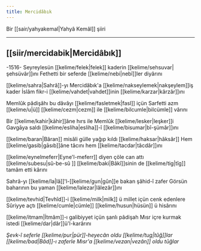 ```yaml
---
title: Mercidâbık
---
```

Bir [[sair/yahyakemal|Yahyâ Kemâl]] şiiri

---

## [[siir/mercidabik|Mercidâbık]]

-1516-
Seyreylesün [[kelime/felek|felek]] kaderin [[kelime/sehsuvar|şehsüvâr]]ını 
Fethetti bir seferde [[kelime/nebi|nebî]]ler diyârını

[[kelime/sahra|Sahrâ]]-yı Mercidâbık'a [[kelime/nakseylemek|nakşeylem]]iş kader 
İslâm fikr-i [[kelime/vahdet|vahdet]]inin [[kelime/karzar|kârzâr]]ını

Memlûk pâdişâhı bu dâvâyı [[kelime/fasletmek|fasl]] içün 
Sarfetti azm [[kelime/u|ü]] [[kelime/cezm|cezm]] ile [[kelime/bilcumle|bilcümle]] vârını

Bir [[kelime/kahir|kāhir]]âne hırs ile Memlûk [[kelime/lesker|leşker]]i 
Gavgāya saldı [[kelime/esliha|esliha]]-î [[kelime/bisumar|bî-şümâr]]ını

[[kelime/baran|Bâran]] misâli gülle yağıp kıldı [[kelime/haksar|hâksâr]] 
Hem [[kelime/gasib|gāsıb]]âne tâcını hem [[kelime/tacdar|tâcdâr]]ını

[[kelime/eynelmeferr|Eyne'l-meferr]] diyen çöle can attı [[kelime/subesu|sû-be-sû ]]
[[kelime/baki|Bâkî]]sinin de [[kelime/tig|tîg]] tamâm etti kârını

Sahrâ-yı [[kelime/la|lâ]]'l-[[kelime/gun|gûn]]e bakan şâhid-î zafer 
Görsün baharının bu yaman [[kelime/lalezar|lâlezâr]]ını

[[kelime/tevhid|Tevhîd]]-i [[kelime/milk|milk]] ü millet içün cenk edenlere 
Sûriyye açtı [[kelime/cumle|cümle]] [[kelime/husun|hüsün]] ü hisârını

[[kelime/itmam|İtmâm]]-ı galibiyyet içün şanlı pâdişah 
Mısr içre kurmak istedi [[kelime/dar|dâr]]ü'l-karârını

*Şevk-î seferle [[kelime/pur|pür]]-heyecân oldu [[kelime/tug|tûğ]]lar 
[[kelime/bad|Bâd]]-ı zaferle Mısr'a [[kelime/vezan|vezân]] oldu tūğlar*